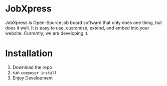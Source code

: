 JobXpress
===
JobXpress is Open-Source job board software that only does one thing, but does it well.
It is easy to use, customize, extend, and embed into your website.
Currently, we are developing it.

Installation
===
1. Download the repo
2. run `composer install`
3. Enjoy Development